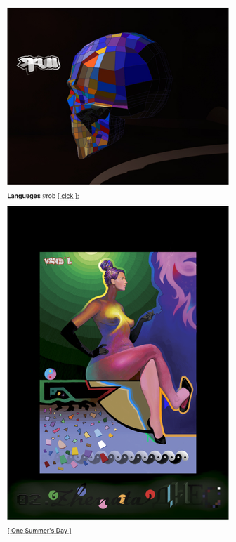 ![](pix/skull_031.jpg)

**Languɐges** ୭rob [[ clck ]](https://ioinformatics.org/files/ioi1991round1.pdf);

![](pix/KeHaTa_gHec_4.png)

[[ One Summer's Day ]](https://youtu.be/XrTvMDAiEdg)
